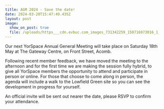 ```yaml
---
title: AGM 2024 - Save the date!
date: 2024-03-20T15:47:49.435Z
layout: post
image:
  show_on_post: true
  file: /uploads/https___cdn.evbuc.com_images_731342259_150716973016_1_original.jpeg
---
```

Our next YorSpace Annual General Meeting will take place on Saturday 18th May at The Gateway Centre, on Front Street, Acomb. 

Following recent member feedback, we have moved the meeting to the afternoon and for the first time we are making the session fully hybrid, to give all YorSpace members the opportunity to attend and participate in person or online. For those that choose to come along in person, the agenda will include a walk to the Lowfield Green site so you can see the development in progress for yourself. 

An official invite will be sent out nearer the date, please RSVP to confirm your attendance.